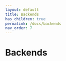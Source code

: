 ```yaml
---
layout: default
title: Backends
has_children: true
permalink: /docs/backends
nav_order: 7
---
```


# Backends
